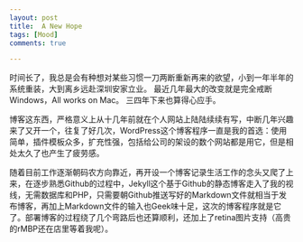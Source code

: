 ```yaml
---
layout: post
title:  A New Hope
tags: [Mood]
comments: true

---
```


时间长了，我总是会有种想对某些习惯一刀两断重新再来的欲望，小到一年半年的系统重装，大到离乡远赴深圳安家立业。 最近几年最大的改变就是完全戒断Windows，All works on Mac。 三四年下来也算得心应手。

博客这东西，严格意义上从十几年前就在个人网站上陆陆续续有写，中断几年兴趣来了又开一个，往复了好几次，WordPress这个博客程序一直是我的首选：使用简单，插件模板众多，扩充性强，包括给公司的架设的数个网站都是用它，但是相处太久了也产生了疲劳感。

随着目前工作逐渐朝码农方向靠近，再开设一个博客记录生活工作的念头又爬了上来，在逐步熟悉Github的过程中，Jekyll这个基于Github的静态博客走入了我的视线，无需数据库和PHP，只需要朝Github推送写好的Markdown文件就相当于发布博客，再加上Markdown文件的输入也Geek味十足，这次的博客程序就是它了。部署博客的过程绕了几个弯路后也还算顺利，还加上了retina图片支持（高贵的rMBP还在店里等着我呢）。

